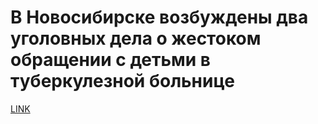 # В Новосибирске возбуждены два уголовных дела о жестоком обращении с детьми в туберкулезной больнице



[LINK](https://varlamov.ru/4083616.html)